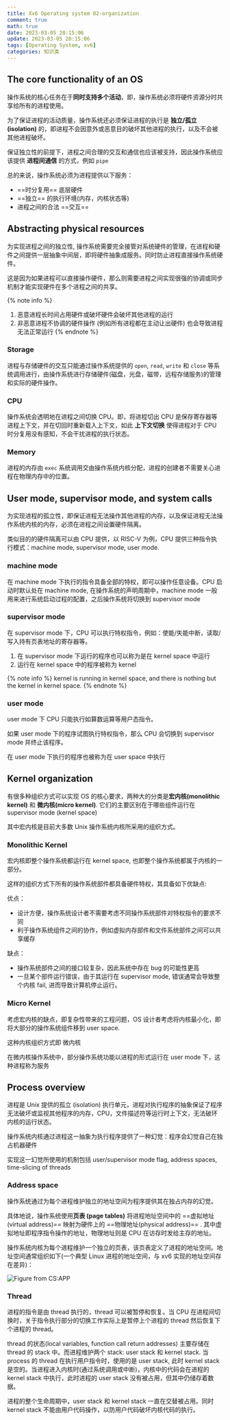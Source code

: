 ```yaml
---
title: Xv6 Operating system 02-organization
comment: true
math: true
date: 2023-03-05 20:15:06
update: 2023-03-05 20:15:06
tags: [Operating System, xv6]
categories: 知识类
---
```


## The core functionality of an OS

操作系统的核心任务在于**同时支持多个活动**，即，操作系统必须将硬件资源分时共享给所有的进程使用。

为了保证进程的活动质量，操作系统还必须保证进程的执行是 **独立/孤立(isolation)** 的，即进程不会因意外或恶意目的破坏其他进程的执行，以及不会被其他进程破坏。

保证独立性的前提下，进程之间合理的交互和通信也应该被支持，因此操作系统应该提供 **进程间通信** 的方式，例如 `pipe`

总的来说，操作系统必须为进程提供以下服务：
- ==时分复用== 底层硬件
- ==独立== 的执行环境(内存，内核状态等)
- 进程之间的合法 ==交互==

<!--more-->

## Abstracting physical resources

为实现进程之间的独立性, 操作系统需要完全接管对系统硬件的管理，在进程和硬件之间提供一层抽象中间层，即将硬件抽象成服务。同时防止进程直接操作系统硬件。

这是因为如果进程可以直接操作硬件，那么则需要进程之间实现很强的协调或同步机制才能实现硬件在多个进程之间的共享。

{% note info %}
1. 恶意进程长时间占用硬件或破坏硬件会破坏其他进程的运行
2. 非恶意进程不协调的硬件操作 (例如所有进程都在主动让出硬件) 也会导致进程无法正常运行
{% endnote %}

### Storage

进程与存储硬件的交互只能通过操作系统提供的 `open`, `read`, `write` 和 `close` 等系统调用进行，由操作系统进行存储硬件(磁盘，光盘，磁带，远程存储服务)的管理和实际的硬件操作。

### CPU

操作系统会透明地在进程之间切换 CPU。即，将进程切出 CPU 是保存寄存器等进程上下文，并在切回时重新载入上下文，如此 **上下文切换** 使得进程对于 CPU 时分复用没有感知，不会干扰进程的执行状态。

### Memory

进程的内存由 `exec` 系统调用交由操作系统内核分配，进程的创建者不需要关心进程在物理内存中的位置。

## User mode, supervisor mode, and system calls

为实现进程的孤立性，即保证进程无法操作其他进程的内存，以及保证进程无法操作系统内核的内存，必须在进程之间设置硬件隔离。

类似目的的硬件隔离可以由 CPU 提供，以 RISC-V 为例，CPU 提供三种指令执行模式：machine mode, supervisor mode, user mode.

### machine mode

在 machine mode 下执行的指令具备全部的特权，即可以操作任意设备。CPU 启动时默认处在 machine mode, 在操作系统的声明周期中，machine mode 一般用来进行系统启动过程的配置，之后操作系统将切换到 supervisor mode

### supervisor mode

在 supervisor mode 下，CPU 可以执行特权指令，例如：使能/失能中断，读取/写入持有页表地址的寄存器等。

1. 在 supervisor mode 下运行的程序也可以称为是在 kernel space 中运行
2. 运行在 kernel space 中的程序被称为 kernel

{% note info %}
kernel is running in kernel space, and there is nothing but the kernel in kernel space.
{% endnote %}


### user mode

user mode 下 CPU 只能执行如算数运算等用户态指令。

如果 user mode 下的程序试图执行特权指令，那么 CPU 会切换到 supervisor mode 并终止该程序。

在 user mode 下执行的程序也被称为在 user space 中执行

## Kernel organization

有很多种组织方式可以实现 OS 的核心要求，两种大的分类是**宏内核(monolithic kernel)** 和 **微内核(micro kernel)**. 它们的主要区别在于哪些组件运行在 supervisor mode (kernel space)

其中宏内核是目前大多数 Unix 操作系统内核所采用的组织方式。

### Monolithic Kernel

宏内核即整个操作系统都运行在 kernel space, 也即整个操作系统都属于内核的一部分。

这样的组织方式下所有的操作系统部件都具备硬件特权，其具备如下优缺点:

优点：
- 设计方便，操作系统设计者不需要考虑不同操作系统部件对特权指令的要求不同
- 利于操作系统组件之间的协作，例如虚拟内存部件和文件系统部件之间可以共享缓存

缺点：
- 操作系统部件之间的接口较复杂，因此系统中存在 bug 的可能性更高
- 一旦某个部件运行错误，由于其运行在 supervisor mode, 错误通常会导致整个内核 fail, 进而导致计算机停止运行。

### Micro Kernel

考虑宏内核的缺点，即复杂性带来的工程问题，OS 设计者考虑将内核最小化，即将大部分的操作系统组件移到 user space. 

这种内核组织方式即 微内核

在微内核操作系统中，部分操作系统功能以进程的形式运行在 user mode 下，这种进程称为服务

## Process overview

进程是 Unix 提供的孤立 (isolation) 执行单元，进程对执行程序的抽象保证了程序无法破坏或监视其他程序的内存，CPU，文件描述符等运行时上下文，无法破环内核的运行状态。

操作系统内核通过进程这一抽象为执行程序提供了一种幻觉：程序会幻觉自己在独占机器硬件

实现这一幻觉所使用的机制包括 user/supervisor mode flag, address spaces, time-slicing of threads

### Address space

操作系统通过为每个进程维护独立的地址空间为程序提供其在独占内存的幻觉。

具体地说，操作系统使用**页表 (page tables)** 将进程地址空间中的 ==虚拟地址 (virtual address)== 映射为硬件上的 ==物理地址(physical address)== . 其中虚拟地址即程序指令操作的地址，物理地址则是 CPU 在访存时发给主存的地址。

操作系统内核为每个进程维护一个独立的页表，该页表定义了进程的地址空间。地址空间通常组织如下(一个典型 Linux 进程的地址空间，与 xv6 实现的地址空间存在差异)：

![Figure from CS:APP](Operating-system-02-organization/1.png)

### Thread

进程的指令是由 thread 执行的，thread 可以被暂停和恢复。当 CPU 在进程间切换时，关于指令执行部分的切换工作实际上是暂停上个进程的 thread 然后恢复下个进程的 thread。

thread 的状态(local variables, function call return addresses) 主要存储在 thread 的 stack 中。而进程维护两个 stack: user stack 和 kernel stack. 当 process 的 thread 在执行用户指令时，使用的是 user stack, 此时 kernel stack 是空的。当进程进入内核时(通过系统调用或中断)，内核中的代码会在进程的 kernel stack 中执行，此时进程的 user stack 没有被占用，但其中仍储存着数据。

进程的整个生命周期中，user stack 和 kernel stack 一直在交替被占用。同时 kernel stack 不能由用户代码操作，以防用户代码破坏内核代码的执行。